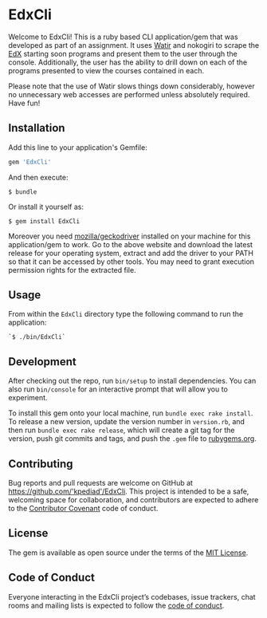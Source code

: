 # EdxCli

Welcome to EdxCli! This is a ruby based CLI application/gem that was developed as part of an assignment. It uses [Watir](http://watir.com/) and nokogiri to scrape the [EdX](https://www.edx.org/course/?program=all&availability=starting_soon) starting soon programs and present them to the user through the console. Additionally, the user has the ability to drill down on each of the programs presented to view the courses contained in each.

Please note that the use of Watir slows things down considerably, however no unnecessary web accesses are performed unless absolutely required. Have fun!

## Installation

Add this line to your application's Gemfile:

```ruby
gem 'EdxCli'
```

And then execute:

    $ bundle

Or install it yourself as:

    $ gem install EdxCli

Moreover you need [mozilla/geckodriver](https://github.com/mozilla/geckodriver/releases) installed on your machine for this application/gem to work. Go to the above website and download the latest release for your operating system, extract and add the driver to your PATH so that it can be accessed by other tools. You may need to grant execution permission rights for the extracted file.

## Usage

From within the `EdxCli` directory type the following command to run the application:

    `$ ./bin/EdxCli`

## Development

After checking out the repo, run `bin/setup` to install dependencies. You can also run `bin/console` for an interactive prompt that will allow you to experiment.

To install this gem onto your local machine, run `bundle exec rake install`. To release a new version, update the version number in `version.rb`, and then run `bundle exec rake release`, which will create a git tag for the version, push git commits and tags, and push the `.gem` file to [rubygems.org](https://rubygems.org).

## Contributing

Bug reports and pull requests are welcome on GitHub at https://github.com/'kpediad'/EdxCli. This project is intended to be a safe, welcoming space for collaboration, and contributors are expected to adhere to the [Contributor Covenant](http://contributor-covenant.org) code of conduct.

## License

The gem is available as open source under the terms of the [MIT License](https://opensource.org/licenses/MIT).

## Code of Conduct

Everyone interacting in the EdxCli project’s codebases, issue trackers, chat rooms and mailing lists is expected to follow the [code of conduct](https://github.com/'kpediad'/EdxCli/blob/master/CODE_OF_CONDUCT.md).
